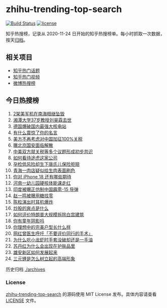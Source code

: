 # zhihu-trending-top-search

[![Build Status](https://github.com/justjavac/zhihu-trending-top-search/workflows/ci/badge.svg?branch=main)](https://github.com/justjavac/zhihu-trending-top-search/actions)
[![license](https://img.shields.io/github/license/justjavac/zhihu-trending-top-search)](https://github.com/justjavac/zhihu-trending-top-search/blob/main/LICENSE)

知乎热搜榜，记录从 2020-11-24 日开始的知乎热搜榜单。每小时抓取一次数据，按天[归档](./archives)。

## 相关项目

- [知乎热门话题](https://github.com/justjavac/zhihu-trending-hot-questions)
- [知乎热门视频](https://github.com/justjavac/zhihu-trending-hot-video)
- [微博热搜榜](https://github.com/justjavac/weibo-trending-hot-search)

## 今日热搜榜

<!-- BEGIN -->
<!-- 最后更新时间 Tue Oct 28 2025 05:18:18 GMT+0800 (China Standard Time) -->

1. [2架美军机在南海相继坠毁](https://www.zhihu.com/search?q=2%E6%9E%B6%E7%BE%8E%E5%86%9B%E6%9C%BA%E5%9C%A8%E5%8D%97%E6%B5%B7%E7%9B%B8%E7%BB%A7%E5%9D%A0%E6%AF%81)
1. [湘潭大学37岁教授刘昊霖去世](https://www.zhihu.com/search?q=%E6%B9%98%E6%BD%AD%E5%A4%A7%E5%AD%A637%E5%B2%81%E6%95%99%E6%8E%88%E5%88%98%E6%98%8A%E9%9C%96%E5%8E%BB%E4%B8%96)
1. [德国爆破国内最强大核电站](https://www.zhihu.com/search?q=%E5%BE%B7%E5%9B%BD%E7%88%86%E7%A0%B4%E5%9B%BD%E5%86%85%E6%9C%80%E5%BC%BA%E5%A4%A7%E6%A0%B8%E7%94%B5%E7%AB%99)
1. [有什么震惊了你的名言](https://www.zhihu.com/search?q=%E6%9C%89%E4%BB%80%E4%B9%88%E9%9C%87%E6%83%8A%E4%BA%86%E4%BD%A0%E7%9A%84%E5%90%8D%E8%A8%80)
1. [美方不再考虑对中国加征100%关税](https://www.zhihu.com/search?q=%E7%BE%8E%E6%96%B9%E4%B8%8D%E5%86%8D%E8%80%83%E8%99%91%E5%AF%B9%E4%B8%AD%E5%9B%BD%E5%8A%A0%E5%BE%81100%25%E5%85%B3%E7%A8%8E)
1. [曝北京国安面临解散](https://www.zhihu.com/search?q=%E6%9B%9D%E5%8C%97%E4%BA%AC%E5%9B%BD%E5%AE%89%E9%9D%A2%E4%B8%B4%E8%A7%A3%E6%95%A3)
1. [中美双方就关税等多个议题形成初步共识](https://www.zhihu.com/search?q=%E4%B8%AD%E7%BE%8E%E5%8F%8C%E6%96%B9%E5%B0%B1%E5%85%B3%E7%A8%8E%E7%AD%89%E5%A4%9A%E4%B8%AA%E8%AE%AE%E9%A2%98%E5%BD%A2%E6%88%90%E5%88%9D%E6%AD%A5%E5%85%B1%E8%AF%86)
1. [如何看待途虎这家公司](https://www.zhihu.com/search?q=%E5%A6%82%E4%BD%95%E7%9C%8B%E5%BE%85%E9%80%94%E8%99%8E%E8%BF%99%E5%AE%B6%E5%85%AC%E5%8F%B8)
1. [孕检低风险却生下唐氏儿保险拒赔](https://www.zhihu.com/search?q=%E5%AD%95%E6%A3%80%E4%BD%8E%E9%A3%8E%E9%99%A9%E5%8D%B4%E7%94%9F%E4%B8%8B%E5%94%90%E6%B0%8F%E5%84%BF%E4%BF%9D%E9%99%A9%E6%8B%92%E8%B5%94)
1. [青海一肉店疑似给生肉表面刷色](https://www.zhihu.com/search?q=%E9%9D%92%E6%B5%B7%E4%B8%80%E8%82%89%E5%BA%97%E7%96%91%E4%BC%BC%E7%BB%99%E7%94%9F%E8%82%89%E8%A1%A8%E9%9D%A2%E5%88%B7%E8%89%B2)
1. [你对 iPhone 18 还有哪些期待](https://www.zhihu.com/search?q=%E4%BD%A0%E5%AF%B9%20iPhone%2018%20%E8%BF%98%E6%9C%89%E5%93%AA%E4%BA%9B%E6%9C%9F%E5%BE%85)
1. [河南一幼儿园硬核体能课走红](https://www.zhihu.com/search?q=%E6%B2%B3%E5%8D%97%E4%B8%80%E5%B9%BC%E5%84%BF%E5%9B%AD%E7%A1%AC%E6%A0%B8%E4%BD%93%E8%83%BD%E8%AF%BE%E8%B5%B0%E7%BA%A2)
1. [印度被曝正仿制中国霹雳-15 导弹](https://www.zhihu.com/search?q=%E5%8D%B0%E5%BA%A6%E8%A2%AB%E6%9B%9D%E6%AD%A3%E4%BB%BF%E5%88%B6%E4%B8%AD%E5%9B%BD%E9%9C%B9%E9%9B%B3-15%20%E5%AF%BC%E5%BC%B9)
1. [赵一鸣被曝用糖找零](https://www.zhihu.com/search?q=%E8%B5%B5%E4%B8%80%E9%B8%A3%E8%A2%AB%E6%9B%9D%E7%94%A8%E7%B3%96%E6%89%BE%E9%9B%B6)
1. [陈粒演出时耳机爆炸](https://www.zhihu.com/search?q=%E9%99%88%E7%B2%92%E6%BC%94%E5%87%BA%E6%97%B6%E8%80%B3%E6%9C%BA%E7%88%86%E7%82%B8)
1. [炒股的爽点是什么](https://www.zhihu.com/search?q=%E7%82%92%E8%82%A1%E7%9A%84%E7%88%BD%E7%82%B9%E6%98%AF%E4%BB%80%E4%B9%88)
1. [如何评价特朗普大规模拆除白宫建筑](https://www.zhihu.com/search?q=%E5%A6%82%E4%BD%95%E8%AF%84%E4%BB%B7%E7%89%B9%E6%9C%97%E6%99%AE%E5%A4%A7%E8%A7%84%E6%A8%A1%E6%8B%86%E9%99%A4%E7%99%BD%E5%AE%AB%E5%BB%BA%E7%AD%91)
1. [你有童年阴影吗](https://www.zhihu.com/search?q=%E4%BD%A0%E6%9C%89%E7%AB%A5%E5%B9%B4%E9%98%B4%E5%BD%B1%E5%90%97)
1. [你理想中的完美户型长什么样](https://www.zhihu.com/search?q=%E4%BD%A0%E7%90%86%E6%83%B3%E4%B8%AD%E7%9A%84%E5%AE%8C%E7%BE%8E%E6%88%B7%E5%9E%8B%E9%95%BF%E4%BB%80%E4%B9%88%E6%A0%B7)
1. [网红曾医生呼吁「不要评价同行的手术」](https://www.zhihu.com/search?q=%E7%BD%91%E7%BA%A2%E6%9B%BE%E5%8C%BB%E7%94%9F%E5%91%BC%E5%90%81%E3%80%8C%E4%B8%8D%E8%A6%81%E8%AF%84%E4%BB%B7%E5%90%8C%E8%A1%8C%E7%9A%84%E6%89%8B%E6%9C%AF%E3%80%8D)
1. [为什么吃小龙虾时手套没破却还是一手油](https://www.zhihu.com/search?q=%E4%B8%BA%E4%BB%80%E4%B9%88%E5%90%83%E5%B0%8F%E9%BE%99%E8%99%BE%E6%97%B6%E6%89%8B%E5%A5%97%E6%B2%A1%E7%A0%B4%E5%8D%B4%E8%BF%98%E6%98%AF%E4%B8%80%E6%89%8B%E6%B2%B9)
1. [苏丹红为什么会出现在护肤品里](https://www.zhihu.com/search?q=%E8%8B%8F%E4%B8%B9%E7%BA%A2%E4%B8%BA%E4%BB%80%E4%B9%88%E4%BC%9A%E5%87%BA%E7%8E%B0%E5%9C%A8%E6%8A%A4%E8%82%A4%E5%93%81%E9%87%8C)
1. [雄安新区如何发展起来](https://www.zhihu.com/search?q=%E9%9B%84%E5%AE%89%E6%96%B0%E5%8C%BA%E5%A6%82%E4%BD%95%E5%8F%91%E5%B1%95%E8%B5%B7%E6%9D%A5)
1. [三元锂是怎么树立起的高端形象](https://www.zhihu.com/search?q=%E4%B8%89%E5%85%83%E9%94%82%E6%98%AF%E6%80%8E%E4%B9%88%E6%A0%91%E7%AB%8B%E8%B5%B7%E7%9A%84%E9%AB%98%E7%AB%AF%E5%BD%A2%E8%B1%A1)

<!-- END -->

历史归档 [./archives](./archives)

### License

[zhihu-trending-top-search](https://github.com/justjavac/zhihu-trending-top-search) 的源码使用 MIT License
发布。具体内容请查看 [LICENSE](./LICENSE) 文件。
